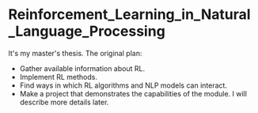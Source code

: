 # Reinforcement_Learning_in_Natural_Language_Processing

It's my master's thesis. The original plan: 
+ Gather available information about RL.
+ Implement RL methods.
+ Find ways in which RL algorithms and NLP models can interact.
+ Make a project that demonstrates the capabilities of the module.
I will describe more details later.
